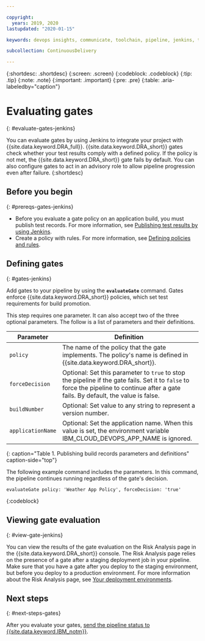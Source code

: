 ```yaml
---

copyright:
  years: 2019, 2020
lastupdated: "2020-01-15"

keywords: devops insights, communicate, toolchain, pipeline, jenkins, test, tests, gate, gate failing, app

subcollection: ContinuousDelivery

---
```


{:shortdesc: .shortdesc}
{:screen: .screen}
{:codeblock: .codeblock}
{:tip: .tip}
{:note: .note}
{:important: .important}
{:pre: .pre}
{:table: .aria-labeledby="caption"}

# Evaluating gates 
{: #evaluate-gates-jenkins}

You can evaluate gates by using Jenkins to integrate your project with {{site.data.keyword.DRA_full}}. {{site.data.keyword.DRA_short}} gates check whether your test results comply with a defined policy. If the policy is not met, the {{site.data.keyword.DRA_short}} gate fails by default. You can also configure gates to act in an advisory role to allow pipeline progression even after failure.
{:shortdesc}


## Before you begin
{: #prereqs-gates-jenkins}

* Before you evaluate a gate policy on an application build, you must publish test records. For more information, see [Publishing test results by using Jenkins](/docs/ContinuousDelivery?topic=ContinuousDelivery-publish-test-jenkins).
* Create a policy with rules. For more information, see [Defining policies and rules](/docs/ContinuousDelivery?topic=ContinuousDelivery-defining-policies-rules).


## Defining gates 
{: #gates-jenkins}

Add gates to your pipeline by using the **`evaluateGate`** command. Gates enforce {{site.data.keyword.DRA_short}} policies, which set test requirements for build promotion. 

This step requires one parameter. It can also accept two of the three optional parameters. The follow is a list of parameters and their definitions.

| Parameter         | Definition                                                                                                                   |
|-------------------|------------------------------------------------------------------------------------------------------------------------------|
| `policy`          | The name of the policy that the gate implements. The policy's name is defined in {{site.data.keyword.DRA_short}}.            |
| `forceDecision`   | Optional: Set this parameter to `true` to stop the pipeline if the gate fails. Set it to `false` to force the pipeline to continue after a gate fails. By default, the value is false. |
| `buildNumber`     | Optional: Set value to any string to represent a version number.                                                             |
| `applicationName` | Optional: Set the application name. When this value is set, the environment variable IBM_CLOUD_DEVOPS_APP_NAME is ignored. |
{: caption="Table 1. Publishing build records parameters and definitions" caption-side="top"}

The following example command includes the parameters. In this command, the pipeline continues running regardless of the gate's decision.
```
evaluateGate policy: 'Weather App Policy', forceDecision: 'true'
```
{:codeblock}


## Viewing gate evaluation
{: #view-gate-jenkins}

You can view the results of the gate evaluation on the Risk Analysis page in the {{site.data.keyword.DRA_short}} console. The Risk Analysis page relies on the presence of a gate after a staging deployment job in your pipeline. Make sure that you have a gate after you deploy to the staging environment, but before you deploy to a production environment. For more information about the Risk Analysis page, see [Your deployment environments](/docs/ContinuousDelivery?topic=ContinuousDelivery-deployment-environment).


## Next steps
{: #next-steps-gates}

After you evaluate your gates, [send the pipeline status to {{site.data.keyword.IBM_notm}}](/docs/ContinuousDelivery?topic=ContinuousDelivery-communicating-toolchains-jenkins). 
